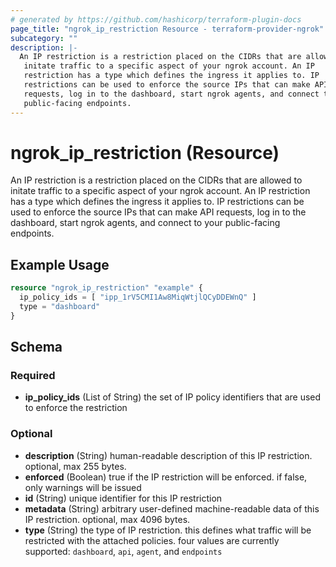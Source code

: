 ```yaml
---
# generated by https://github.com/hashicorp/terraform-plugin-docs
page_title: "ngrok_ip_restriction Resource - terraform-provider-ngrok"
subcategory: ""
description: |-
  An IP restriction is a restriction placed on the CIDRs that are allowed to
   initate traffic to a specific aspect of your ngrok account. An IP
   restriction has a type which defines the ingress it applies to. IP
   restrictions can be used to enforce the source IPs that can make API
   requests, log in to the dashboard, start ngrok agents, and connect to your
   public-facing endpoints.
---
```


# ngrok_ip_restriction (Resource)

An IP restriction is a restriction placed on the CIDRs that are allowed to
 initate traffic to a specific aspect of your ngrok account. An IP
 restriction has a type which defines the ingress it applies to. IP
 restrictions can be used to enforce the source IPs that can make API
 requests, log in to the dashboard, start ngrok agents, and connect to your
 public-facing endpoints.

## Example Usage

```terraform
resource "ngrok_ip_restriction" "example" {
  ip_policy_ids = [ "ipp_1rV5CMI1Aw8MiqWtjlQCyDDEWnQ" ]
  type = "dashboard"
}
```

<!-- schema generated by tfplugindocs -->
## Schema

### Required

- **ip_policy_ids** (List of String) the set of IP policy identifiers that are used to enforce the restriction

### Optional

- **description** (String) human-readable description of this IP restriction. optional, max 255 bytes.
- **enforced** (Boolean) true if the IP restriction will be enforced. if false, only warnings will be issued
- **id** (String) unique identifier for this IP restriction
- **metadata** (String) arbitrary user-defined machine-readable data of this IP restriction. optional, max 4096 bytes.
- **type** (String) the type of IP restriction. this defines what traffic will be restricted with the attached policies. four values are currently supported: `dashboard`, `api`, `agent`, and `endpoints`


